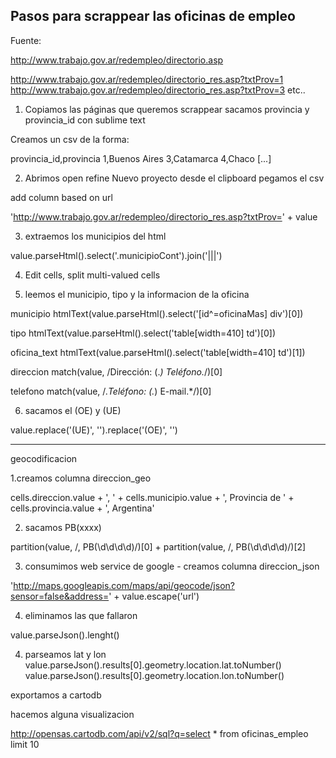 Pasos para scrappear las oficinas de empleo
-------------------------------------------

Fuente:

http://www.trabajo.gov.ar/redempleo/directorio.asp

http://www.trabajo.gov.ar/redempleo/directorio_res.asp?txtProv=1
http://www.trabajo.gov.ar/redempleo/directorio_res.asp?txtProv=3
etc..

1. Copiamos las páginas que queremos scrappear
sacamos provincia y provincia_id con sublime text

Creamos un csv de la forma:

provincia_id,provincia
1,Buenos Aires
3,Catamarca
4,Chaco
[...]

2. Abrimos open refine
Nuevo proyecto desde el clipboard
pegamos el csv

add column based on url

'http://www.trabajo.gov.ar/redempleo/directorio_res.asp?txtProv=' + value

3. extraemos los municipios del html

value.parseHtml().select('.municipioCont').join('|||')

4. Edit cells, split multi-valued cells


5. leemos el municipio, tipo y la informacion de la oficina

municipio
htmlText(value.parseHtml().select('[id^=oficinaMas] div')[0])

tipo
htmlText(value.parseHtml().select('table[width=410] td')[0])

oficina_text
htmlText(value.parseHtml().select('table[width=410] td')[1])

direccion
match(value, /Dirección: (.*) Teléfono.*/)[0]

telefono
match(value, /.*Teléfono: (.*) E-mail.*/)[0]

6. sacamos el (OE) y (UE)

value.replace('(UE)', '').replace('(OE)', '')

---

geocodificacion

1.creamos columna direccion_geo

cells.direccion.value + ', ' +
cells.municipio.value + ', Provincia de ' +
cells.provincia.value + ', Argentina'

2. sacamos PB(xxxx)

partition(value, /, PB\(\d\d\d\d\)/)[0] +
partition(value, /, PB\(\d\d\d\d\)/)[2]

3. consumimos web service de google - creamos columna direccion_json

'http://maps.googleapis.com/maps/api/geocode/json?sensor=false&address=' + value.escape('url')

4. eliminamos las que fallaron

value.parseJson().lenght()

4. parseamos lat y lon
value.parseJson().results[0].geometry.location.lat.toNumber()
value.parseJson().results[0].geometry.location.lon.toNumber()

exportamos a cartodb

hacemos alguna visualizacion

http://opensas.cartodb.com/api/v2/sql?q=select * from oficinas_empleo limit 10






